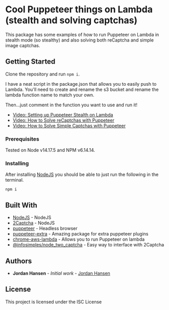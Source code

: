 # Cool Puppeteer things on Lambda (stealth and solving captchas)

This package has some examples of how to run Puppeteer on Lambda in stealth mode (so stealthy) and also solving both reCaptcha and simple image captchas.

## Getting Started

Clone the repository and run `npm i`.

I have a neat script in the package.json that allows you to easily push to Lambda. You'll need to create and rename the s3 bucket and rename the lambda function name to match your own.

Then...just comment in the function you want to use and run it!

* [Video: Setting up Puppeteer Stealth on Lambda](https://www.youtube.com/watch?v=pkqIEv9i1KY)
* [Video: How to Solve reCaptchas with Puppeteer](https://www.youtube.com/watch?v=D52NjoZWn14)
* [Video: How to Solve Simple Captchas with Puppeteer](https://www.youtube.com/watch?v=r-ANFgW5Y3o)

### Prerequisites

Tested on Node v14.17.5 and NPM v6.14.14.

### Installing

After installing [NodeJS](https://nodejs.org/en/) you should be able to just run the following in the terminal.

```
npm i
```

## Built With

* [NodeJS](https://nodejs.org/en/) - NodeJS
* [2Captcha](https://2captcha.com?from=7390140) - NodeJS
* [puppeteer](https://github.com/puppeteer/puppeteer) - Headless browser
* [puppeteer-extra](https://github.com/berstend/puppeteer-extra) - Amazing package for extra puppeteer plugins
* [chrome-aws-lambda](https://github.com/alixaxel/chrome-aws-lambda) - Allows you to run Puppeteer on lambda
* [@infosimples/node_two_captcha](https://github.com/infosimples/node_two_captcha) - Easy way to interface with 2Captcha

## Authors

* **Jordan Hansen** - *Initial work* - [Jordan Hansen](https://github.com/aarmora)


## License

This project is licensed under the ISC License
